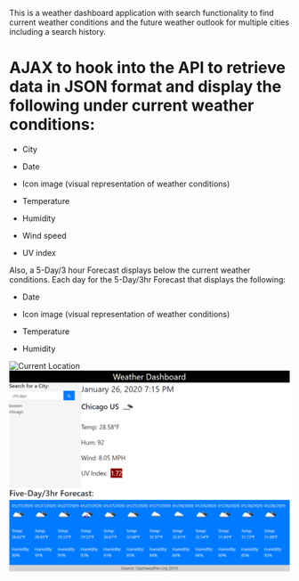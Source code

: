 This is a weather dashboard application with search functionality to find current weather conditions and the future weather outlook for multiple cities including a search history.

# AJAX to hook into the API to retrieve data in JSON format and display the following under current weather conditions:

  * City

  * Date

  * Icon image (visual representation of weather conditions)

  * Temperature

  * Humidity

  * Wind speed

  * UV index

Also, a 5-Day/3 hour Forecast displays below the current weather conditions. Each day for the 5-Day/3hr Forecast that displays the following:

  * Date

  * Icon image (visual representation of weather conditions)

  * Temperature

  * Humidity


![Current Location](assets/weather.1.png)
![User Input](assets/weather.2.png)


